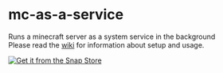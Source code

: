 # mc-as-a-service
Runs a minecraft server as a system service in the background  
Please read the [wiki](//mc-as-a-service/wiki) for information about setup and usage.

[![Get it from the Snap Store](https://snapcraft.io/static/images/badges/en/snap-store-black.svg)](https://snapcraft.io/mc-as-a-service)
